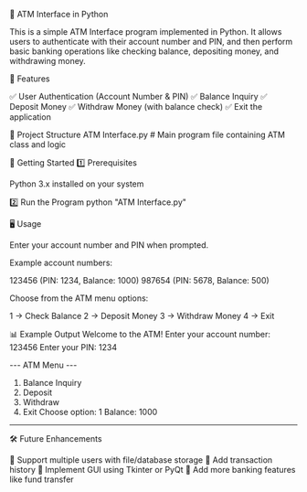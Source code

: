 🏦 ATM Interface in Python

This is a simple ATM Interface program implemented in Python.
It allows users to authenticate with their account number and PIN, and then perform basic banking operations like checking balance, depositing money, and withdrawing money.

📌 Features

✅ User Authentication (Account Number & PIN)
✅ Balance Inquiry
✅ Deposit Money
✅ Withdraw Money (with balance check)
✅ Exit the application

📂 Project Structure
ATM Interface.py   # Main program file containing ATM class and logic

🚀 Getting Started
1️⃣ Prerequisites

Python 3.x installed on your system

2️⃣ Run the Program
python "ATM Interface.py"

🖥️ Usage

Enter your account number and PIN when prompted.

Example account numbers:

123456 (PIN: 1234, Balance: 1000)
987654 (PIN: 5678, Balance: 500)

Choose from the ATM menu options:

1 → Check Balance
2 → Deposit Money
3 → Withdraw Money
4 → Exit

📊 Example Output
Welcome to the ATM!
Enter your account number: 123456
Enter your PIN: 1234

--- ATM Menu ---
1. Balance Inquiry
2. Deposit
3. Withdraw
4. Exit
Choose option: 1
Balance: 1000

---

🛠️ Future Enhancements

🔹 Support multiple users with file/database storage
🔹 Add transaction history
🔹 Implement GUI using Tkinter or PyQt
🔹 Add more banking features like fund transfer
